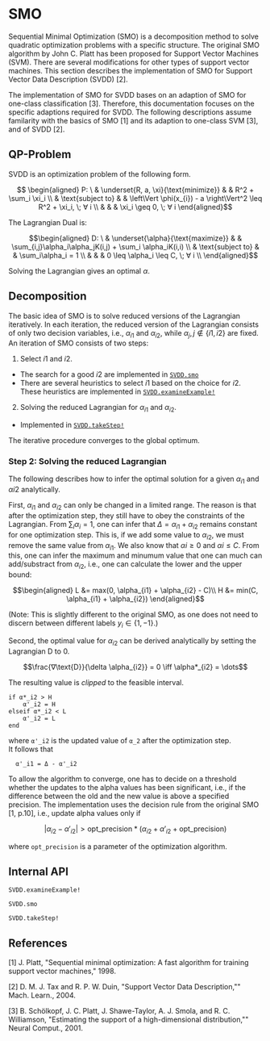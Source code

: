 <style>
.MathJax_Display {
  text-align: left !important;
}
</style>
# SMO

Sequential Minimal Optimization (SMO) is a decomposition method to solve quadratic optimization problems with a specific structure. The original SMO algorithm by John C. Platt has been proposed for Support Vector Machines (SVM). There are several modifications for other types of support vector machines. This section describes the implementation of SMO for Support Vector Data Description (SVDD) [2].

The implementation of SMO for SVDD bases on an adaption of SMO for one-class classification [3]. Therefore, this documentation focuses on the specific adaptions required for SVDD. The following descriptions assume familarity with the basics of SMO [1] and its adaption to one-class SVM [3], and of SVDD [2].

## QP-Problem

SVDD is an optimization problem of the following form.

```math
  \begin{aligned}
  P: \ & \underset{R, a, \xi}{\text{minimize}}
  & & R^2 + \sum_i \xi_i  \\
  & \text{subject to}
  & & \left\Vert \phi(x_{i}) - a \right\Vert^2 \leq R^2 + \xi_i, \; ∀ i \\
  & & & \xi_i \geq 0, \; ∀ i
  \end{aligned}
```

The Lagrangian Dual is:

```math
\begin{aligned}
D: \ & \underset{\alpha}{\text{maximize}}
& & \sum_{i,j}\alpha_i\alpha_jK(i,j) + \sum_i \alpha_iK(i,i)  \\
& \text{subject to}
& & \sum_i\alpha_i = 1 \\
& & & 0 \leq \alpha_i \leq C, \; ∀ i \\
\end{aligned}
```
Solving the Lagrangian gives an optimal $α$.

## Decomposition

The basic idea of SMO is to solve reduced versions of the Lagrangian iteratively.
In each iteration, the reduced version of the Lagrangian consists of only two decision variables, i.e., $\alpha_{i1}$ and $\alpha_{i2}$, while $\alpha_j, j∉\{i1, i2\}$ are fixed.
An iteration of SMO consists of two steps:

1. Select $i1$ and $i2$.
  * The search for a good $i2$ are implemented in [`SVDD.smo`](@ref)
  * There are several heuristics to select $i1$ based on the choice for $i2$. These heuristics are implemented in [`SVDD.examineExample!`](@ref)
2. Solving the reduced Lagrangian for $\alpha_{i1}$ and $\alpha_{i2}$.
  * Implemented in [`SVDD.takeStep!`](@ref)

The iterative procedure converges to the global optimum.

### Step 2: Solving the reduced Lagrangian

The following describes how to infer the optimal solution for a given $\alpha_{i1}$ and $\alpha{i2}$ analytically.

First, $\alpha_{i1}$ and $\alpha_{i2}$ can only be changed in a limited range.
The reason is that after the optimization step, they still have to obey the constraints of the Lagrangian.
From $\sum_i\alpha_i = 1$, one can infer that $Δ = \alpha_{i1} + \alpha_{i2}$ remains constant for one optimization step.
This is, if we add some value to $\alpha_{i2}$, we must remove the same value from $\alpha_{i1}$.
We also know that $\alpha{i} \geq 0$ and $\alpha{i} \leq C$.
From this, one can infer the maximum and minumum value that one can much can add/substract from $\alpha_{i2}$, i.e., one can calculate the lower and the upper bound:

```math
\begin{aligned}
  L &= max(0, \alpha_{i1} + \alpha_{i2} - C)\\
  H &= min(C, \alpha_{i1} + \alpha_{i2})
\end{aligned}
```

(Note: This is slightly different to the original SMO, as one does not need to discern between different labels $y_i \in \{1,-1\}$.)

Second, the optimal value for $\alpha_{i2}$ can be derived analytically by setting the Lagrangian D to 0.

```math
\frac{∇\text{D}}{\delta \alpha_{i2}} = 0
\iff  \alpha*_{i2} = \dots
```

The resulting value is _clipped_ to the feasible interval.

```
if α*_i2 > H
    α'_i2 = H
elseif α*_i2 < L
    α'_i2 = L
end
```
where `α'_i2` is the updated value of `α_2` after the optimization step.   
It follows that

```
  α'_i1 = Δ - α'_i2
```

To allow the algorithm to converge, one has to decide on a threshold whether the updates to the alpha values has been significant, i.e., if the difference between the old and the new value is above a specified precision.
The implementation uses the decision rule from the original SMO [1, p.10], i.e., update alpha values only if

```math
\lvert\alpha_{i2} - \alpha'_{i2} \rvert > \text{opt_precision} * (\alpha_{i2} + \alpha'_{i2} + \text{opt_precision})
```

where `opt_precision` is a parameter of the optimization algorithm.

## Internal API
```@docs
SVDD.examineExample!
```
```@docs
SVDD.smo
```
```@docs
SVDD.takeStep!
```
## References
[1] J. Platt, "Sequential minimal optimization: A fast algorithm for training support vector machines," 1998.

[2] D. M. J. Tax and R. P. W. Duin, "Support Vector Data Description,"" Mach. Learn., 2004.

[3] B. Schölkopf, J. C. Platt, J. Shawe-Taylor, A. J. Smola, and R. C. Williamson, "Estimating the support of a high-dimensional distribution,"" Neural Comput., 2001.
